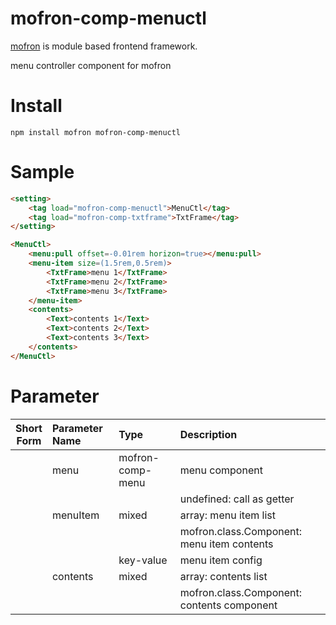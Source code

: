 # mofron-comp-menuctl
[mofron](https://mofron.github.io/mofron/) is module based frontend framework.

menu controller component for mofron


# Install
```
npm install mofron mofron-comp-menuctl
```

# Sample
```html
<setting>
    <tag load="mofron-comp-menuctl">MenuCtl</tag>
    <tag load="mofron-comp-txtframe">TxtFrame</tag>
</setting>

<MenuCtl>
    <menu:pull offset=-0.01rem horizon=true></menu:pull>
    <menu-item size=(1.5rem,0.5rem)>
        <TxtFrame>menu 1</TxtFrame>
        <TxtFrame>menu 2</TxtFrame>
        <TxtFrame>menu 3</TxtFrame>
    </menu-item>
    <contents>
        <Text>contents 1</Text>
        <Text>contents 2</Text>
        <Text>contents 3</Text>
    </contents>
</MenuCtl>
```

# Parameter

| Short<br>Form | Parameter Name | Type | Description |
|:-------------:|:---------------|:-----|:------------|
| | menu | mofron-comp-menu | menu component |
| | | | undefined: call as getter |
| | menuItem | mixed | array: menu item list |
| | | | mofron.class.Component: menu item contents |
| | | key-value | menu item config |
| | contents | mixed | array: contents list |
| | | | mofron.class.Component: contents component |

